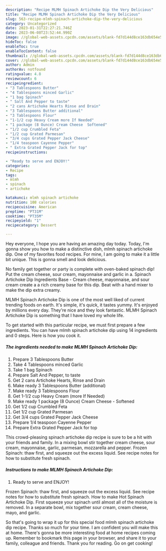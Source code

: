 ```yaml
---
description: "Recipe MLMH Spinach Artichoke Dip the Very Delicious"
title: "Recipe MLMH Spinach Artichoke Dip the Very Delicious"
slug: 563-recipe-mlmh-spinach-artichoke-dip-the-very-delicious
category: Uncategorized
date: 2023-01-31T22:27:21.746Z
date: 2023-06-08T23:52:44.990Z
image: //global-web-assets.cpcdn.com/assets/blank-fd7d144d8ce163db654e5a02c40b08a2775adb7897d16e4062681dc7e1b2800f.png
hideToc: false
enableToc: true
enableTocContent: false
thumbnail: //global-web-assets.cpcdn.com/assets/blank-fd7d144d8ce163db654e5a02c40b08a2775adb7897d16e4062681dc7e1b2800f.png
cover: //global-web-assets.cpcdn.com/assets/blank-fd7d144d8ce163db654e5a02c40b08a2775adb7897d16e4062681dc7e1b2800f.png
author: Admin
authorAv: notfound
ratingvalue: 4.8
reviewcount: 6
recipeingredient:
- "3 Tablespoons Butter"
- "4 Tablespoons minced Garlic"
- "1 bag Spinach"
- " Salt And Pepper to taste"
- "2 cans Artichoke Hearts Rinse and Drain"
- "3 Tablespoons Butter additional"
- "3 Tablespoons Flour"
- "1-1/2 cup Heavy Cream more If Needed"
- "1 package (8 Ounce) Cream Cheese  Softened"
- "1/2 cup Crumbled Feta"
- "1/2 cup Grated Parmesan"
- "3/4 cups Grated Pepper Jack Cheese"
- "1/4 teaspoon Cayenne Pepper"
- " Extra Grated Pepper Jack for top"
recipeinstructions:

- "Ready to serve and ENJOY!"
categories:
- Recipe
tags:
- mlmh
- spinach
- artichoke

katakunci: mlmh spinach artichoke 
nutrition: 108 calories
recipecuisine: American
preptime: "PT31M"
cooktime: "PT35M"
recipeyield: "1"
recipecategory: Dessert

---
```



Hey everyone, I hope you are having an amazing day today. Today, I'm gonna show you how to make a distinctive dish, mlmh spinach artichoke dip. One of my favorites food recipes. For mine, I am going to make it a little bit unique. This is gonna smell and look delicious.

No family get together or party is complete with oven-baked spinach dip! Put the cream cheese, sour cream, mayonnaise and garlic in a. Spinach Artichoke Dip Ingredients Base - Cream cheese, mayonnaise, and sour cream create a a rich creamy base for this dip. Beat with a hand mixer to make the dip extra creamy.

MLMH Spinach Artichoke Dip is one of the most well liked of current trending foods on earth. It's simple, it's quick, it tastes yummy. It's enjoyed by millions every day. They're nice and they look fantastic. MLMH Spinach Artichoke Dip is something that I have loved my whole life.


To get started with this particular recipe, we must first prepare a few ingredients. You can have mlmh spinach artichoke dip using 14 ingredients and 0 steps. Here is how you cook it.

<!--inarticleads1-->

##### The ingredients needed to make MLMH Spinach Artichoke Dip:

1. Prepare 3 Tablespoons Butter
1. Take 4 Tablespoons minced Garlic
1. Take 1 bag Spinach
1. Prepare  Salt And Pepper, to taste
1. Get 2 cans Artichoke Hearts, Rinse and Drain
1. Make ready 3 Tablespoons Butter (additional)
1. Make ready 3 Tablespoons Flour
1. Get 1-1/2 cup Heavy Cream (more If Needed)
1. Make ready 1 package (8 Ounce) Cream Cheese - Softened
1. Get 1/2 cup Crumbled Feta
1. Get 1/2 cup Grated Parmesan
1. Get 3/4 cups Grated Pepper Jack Cheese
1. Prepare 1/4 teaspoon Cayenne Pepper
1. Prepare  Extra Grated Pepper Jack for top


This crowd-pleasing spinach artichoke dip recipe is sure to be a hit with your friends and family. In a mixing bowl stir together cream cheese, sour cream, mayonnaise, garlic, parmesan, mozzarella and pepper. Frozen Spinach: thaw first, and squeeze out the excess liquid. See recipe notes for how to substitute fresh spinach. 

<!--inarticleads2-->

##### Instructions to make MLMH Spinach Artichoke Dip:


1. Ready to serve and ENJOY!

Frozen Spinach: thaw first, and squeeze out the excess liquid. See recipe notes for how to substitute fresh spinach. How to make Hot Spinach Artichoke Dip. First squeeze your spinach until almost all of the moisture is removed. In a separate bowl, mix together sour cream, cream cheese, mayo, and garlic. 

So that's going to wrap it up for this special food mlmh spinach artichoke dip recipe. Thanks so much for your time. I am confident you will make this at home. There's gonna be more interesting food at home recipes coming up. Remember to bookmark this page in your browser, and share it to your family, colleague and friends. Thank you for reading. Go on get cooking!
